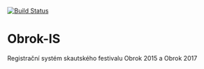 [![Build Status](https://travis-ci.org/PetrSladek/Obrok-IS.svg?branch=master)](https://travis-ci.org/PetrSladek/Obrok-IS)

# Obrok-IS
Registrační systém skautského festivalu Obrok 2015 a Obrok 2017
